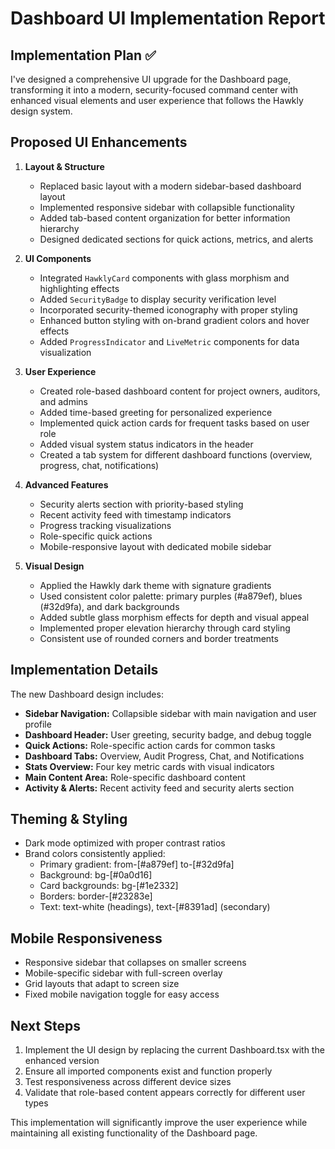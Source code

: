# Dashboard UI Implementation Report

## Implementation Plan ✅

I've designed a comprehensive UI upgrade for the Dashboard page, transforming it into a modern, security-focused command center with enhanced visual elements and user experience that follows the Hawkly design system.

## Proposed UI Enhancements

1. **Layout & Structure**
   - Replaced basic layout with a modern sidebar-based dashboard layout
   - Implemented responsive sidebar with collapsible functionality
   - Added tab-based content organization for better information hierarchy
   - Designed dedicated sections for quick actions, metrics, and alerts

2. **UI Components**
   - Integrated `HawklyCard` components with glass morphism and highlighting effects
   - Added `SecurityBadge` to display security verification level
   - Incorporated security-themed iconography with proper styling
   - Enhanced button styling with on-brand gradient colors and hover effects
   - Added `ProgressIndicator` and `LiveMetric` components for data visualization

3. **User Experience**
   - Created role-based dashboard content for project owners, auditors, and admins
   - Added time-based greeting for personalized experience
   - Implemented quick action cards for frequent tasks based on user role
   - Added visual system status indicators in the header
   - Created a tab system for different dashboard functions (overview, progress, chat, notifications)

4. **Advanced Features**
   - Security alerts section with priority-based styling
   - Recent activity feed with timestamp indicators
   - Progress tracking visualizations
   - Role-specific quick actions
   - Mobile-responsive layout with dedicated mobile sidebar

5. **Visual Design**
   - Applied the Hawkly dark theme with signature gradients
   - Used consistent color palette: primary purples (#a879ef), blues (#32d9fa), and dark backgrounds
   - Added subtle glass morphism effects for depth and visual appeal
   - Implemented proper elevation hierarchy through card styling
   - Consistent use of rounded corners and border treatments

## Implementation Details

The new Dashboard design includes:

- **Sidebar Navigation:** Collapsible sidebar with main navigation and user profile
- **Dashboard Header:** User greeting, security badge, and debug toggle
- **Quick Actions:** Role-specific action cards for common tasks
- **Dashboard Tabs:** Overview, Audit Progress, Chat, and Notifications
- **Stats Overview:** Four key metric cards with visual indicators
- **Main Content Area:** Role-specific dashboard content
- **Activity & Alerts:** Recent activity feed and security alerts section

## Theming & Styling

- Dark mode optimized with proper contrast ratios
- Brand colors consistently applied:
  - Primary gradient: from-[#a879ef] to-[#32d9fa]
  - Background: bg-[#0a0d16]
  - Card backgrounds: bg-[#1e2332]
  - Borders: border-[#23283e]
  - Text: text-white (headings), text-[#8391ad] (secondary)

## Mobile Responsiveness

- Responsive sidebar that collapses on smaller screens
- Mobile-specific sidebar with full-screen overlay
- Grid layouts that adapt to screen size
- Fixed mobile navigation toggle for easy access

## Next Steps

1. Implement the UI design by replacing the current Dashboard.tsx with the enhanced version
2. Ensure all imported components exist and function properly
3. Test responsiveness across different device sizes
4. Validate that role-based content appears correctly for different user types

This implementation will significantly improve the user experience while maintaining all existing functionality of the Dashboard page.
